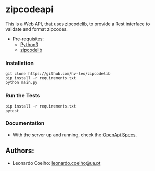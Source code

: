 # zipcodeapi
This is a Web API, that uses zipcodelib, to provide a Rest interface to validate and format zipcodes.

- Pre-requisites: 
  - [Python3](https://www.python.org/downloads/)
  - [zipcodelib](https://github.com/hv-leo/zipcodelib)

### Installation
```
git clone https://github.com/hv-leo/zipcodelib
pip install -r requirements.txt
python main.py
```

### Run the Tests
```
pip install -r requirements.txt
pytest
```

### Documentation
- With the server up and running, check the [OpenApi Specs](http://localhost:8000/docs).

## Authors:
- Leonardo Coelho: <leonardo.coelho@ua.pt>